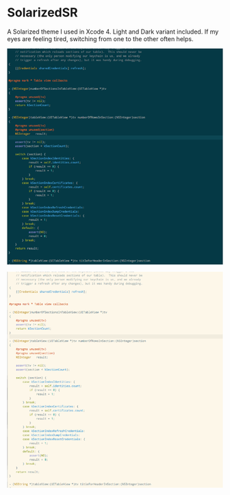 SolarizedSR
===========

A Solarized theme I used in Xcode 4. Light and Dark variant included. If my eyes are feeling tired, switching from one to the other often helps.

![dark](SolarizedSR-Dark.png?raw=true)

![light](SolarizedSR-Light.png?raw=true)

